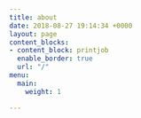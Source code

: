 ```yaml
---
title: about
date: 2018-08-27 19:14:34 +0000
layout: page
content_blocks:
- content_block: printjob
  enable_border: true
  url: "/"
menu:
  main:
    weight: 1

---
```

